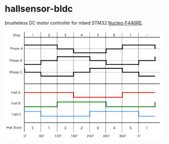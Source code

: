 # hallsensor-bldc

brusheless DC motor controller for mbed STM32 <a href="https://developer.mbed.org/platforms/ST-Nucleo-F446RE/" target="_blank">Nucleo-F446RE</a>.

![six step communication](six-step-communication.png)

